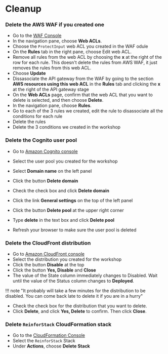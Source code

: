 # Cleanup

### Delete the AWS WAF if you created one

* Go to the [WAF Console](https://console.aws.amazon.com/waf/home)
* In the navigation pane, choose **Web ACLs**.
* Choose the `ProtectInput` web ACL you created in the WAF odule
* On the **Rules** tab in the right pane, choose Edit web ACL.
* Remove all rules from the web ACL by choosing the **x** at the right of the row for each rule. This doesn't delete the rules from AWS WAF, it just removes the rules from this web ACL.
* Choose **Update**
* Dissasociate the API gateway from the WAF by going to the section **AWS resources using this web ACL** in the **Rules** tab and clicking the  **x** at the right of the API gateway stage
* On the **Web ACLs** page, confirm that the web ACL that you want to delete is selected, and then choose **Delete**.
* In the navigation pane, choose **Rules**. 
* Go to each of the 3 rules we created, edit the rule to disassociate all the conditions for each rule
* Delete the rules
* Delete the 3 conditions we created in the workshop

### Delete the Cognito user pool

  * Go to [Amazon Cognito console](https://us-west-2.console.aws.amazon.com/cognito/users/?region=us-west-2#/ "Amazon Cognito concole")
  * Select the user pool you created for the workshop
  * Select __Domain name__ on the left panel
  * Click the button __Delete domain__
  * Check the check box and click __Delete domain__
  
  * Click the link __General settings__ on the top of the left panel
  * Click the button __Delete pool__ at the upper right corner
  * Type __delete__ in the text box and click __Delete pool__
  * Refresh your browser to make sure the user pool is deleted

### Delete the CloudFront distribution

  * Go to [Amazon CloudFront console](https://console.aws.amazon.com/cloudfront/home?region=us-west-2 "Amazon CloudFront concole")
  * Select the distribution you created for the workshop
  * Click the button __Disable__ at the top
  * Click the button __Yes, Disable__ and __Close__
  * The value of the State column immediately changes to Disabled. Wait until the value of the Status column changes to __Deployed__.
  
!!! note "It probably will take a few minutes for the distribution to be disabled. You can come back late to delete it if you are in a hurry"
  
  * Check the check box for the distribution that you want to delete.
  * Click __Delete__, and click __Yes, Delete__ to confirm. Then click __Close__.
  
### Delete `ReinforStack` CloudFormation stack
	
* Go to the [CloudFormation Console](https://console.aws.amazon.com/cloudformation/home)
* Select the `ReinforStack` Stack
* Under **Actions**, choose **Delete Stack**
